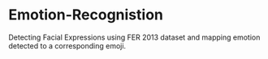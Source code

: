 # Emotion-Recognistion
Detecting Facial Expressions using FER 2013 dataset and mapping emotion detected to a corresponding emoji.

